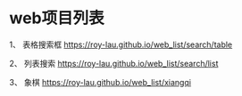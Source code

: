 # web项目列表

1、 表格搜索框 https://roy-lau.github.io/web_list/search/table

2、 列表搜索  https://roy-lau.github.io/web_list/search/list 

3、 象棋     https://roy-lau.github.io/web_list/xiangqi 

